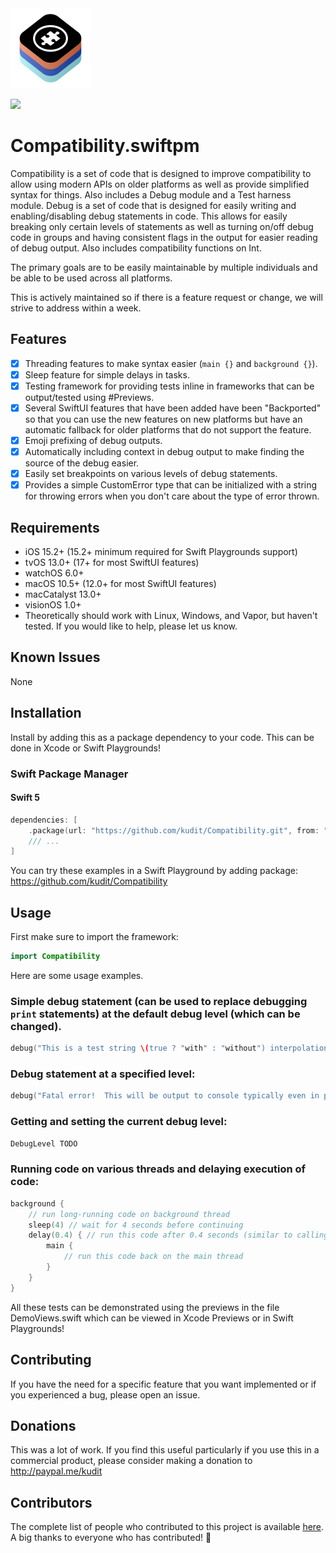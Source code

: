 <img src="/Development/Resources/Assets.xcassets/AppIcon.appiconset/Icon.png" height="128">

[![](https://img.shields.io/endpoint?url=https%3A%2F%2Fswiftpackageindex.com%2Fapi%2Fpackages%2Fkudit%2FCompatibility%2Fbadge%3Ftype%3Dplatforms)](https://swiftpackageindex.com/kudit/Compatibility)

# Compatibility.swiftpm
Compatibility is a set of code that is designed to improve compatibility to allow using modern APIs on older platforms as well as provide simplified syntax for things.  Also includes a Debug module and a Test harness module.  Debug is a set of code that is designed for easily writing and enabling/disabling debug statements in code.  This allows for easily breaking only certain levels of statements as well as turning on/off debug code in groups and having consistent flags in the output for easier reading of debug output.  Also includes compatibility functions on Int.

The primary goals are to be easily maintainable by multiple individuals and be able to be used across all platforms.

This is actively maintained so if there is a feature request or change, we will strive to address within a week.

## Features

- [x] Threading features to make syntax easier (`main {}` and `background {}`).
- [x] Sleep feature for simple delays in tasks.
- [x] Testing framework for providing tests inline in frameworks that can be output/tested using #Previews.
- [x] Several SwiftUI features that have been added have been "Backported" so that you can use the new features on new platforms but have an automatic fallback for older platforms that do not support the feature.
- [x] Emoji prefixing of debug outputs.
- [x] Automatically including context in debug output to make finding the source of the debug easier.
- [x] Easily set breakpoints on various levels of debug statements.
- [x] Provides a simple CustomError type that can be initialized with a string for throwing errors when you don't care about the type of error thrown.

## Requirements

- iOS 15.2+ (15.2+ minimum required for Swift Playgrounds support)
- tvOS 13.0+ (17+ for most SwiftUI features)
- watchOS 6.0+
- macOS 10.5+ (12.0+ for most SwiftUI features)
- macCatalyst 13.0+
- visionOS 1.0+
- Theoretically should work with Linux, Windows, and Vapor, but haven't tested.  If you would like to help, please let us know.

## Known Issues
None

## Installation
Install by adding this as a package dependency to your code.  This can be done in Xcode or Swift Playgrounds!

### Swift Package Manager

#### Swift 5
```swift
dependencies: [
    .package(url: "https://github.com/kudit/Compatibility.git", from: "1.0.0"),
    /// ...
]
```

You can try these examples in a Swift Playground by adding package: https://github.com/kudit/Compatibility

## Usage
First make sure to import the framework:
```swift
import Compatibility
```

Here are some usage examples.

### Simple debug statement (can be used to replace debugging `print` statements) at the default debug level (which can be changed).
```swift
debug("This is a test string \(true ? "with" : "without") interpolation")
```

### Debug statement at a specified level:
```swift
debug("Fatal error!  This will be output to console typically even in production code.", level: .ERROR)
```

### Getting and setting the current debug level:
```swift
DebugLevel TODO
```

### Running code on various threads and delaying execution of code:
```swift
background {
    // run long-running code on background thread
    sleep(4) // wait for 4 seconds before continuing
    delay(0.4) { // run this code after 0.4 seconds (similar to calling await sleep() and then executing code)
        main {
            // run this code back on the main thread
        }
    }
}
```


All these tests can be demonstrated using the previews in the file DemoViews.swift which can be viewed in Xcode Previews or in Swift Playgrounds!

## Contributing
If you have the need for a specific feature that you want implemented or if you experienced a bug, please open an issue.

## Donations
This was a lot of work.  If you find this useful particularly if you use this in a commercial product, please consider making a donation to http://paypal.me/kudit

## Contributors
The complete list of people who contributed to this project is available [here](https://github.com/kudit/Compatibility/graphs/contributors).
A big thanks to everyone who has contributed! 🙏
